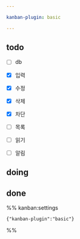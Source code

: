 ```yaml
---

kanban-plugin: basic

---
```


## todo

- [ ] db
- [x] 입력
- [x] 수정
- [x] 삭제
- [x] 차단
- [ ] 목록
- [ ] 읽기
- [ ] 알림


## doing



## done





%% kanban:settings
```
{"kanban-plugin":"basic"}
```
%%